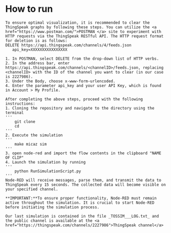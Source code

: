 # How to run
	To ensure optimal visualization, it is recommended to clear the ThingSpeak graphs by following these steps. You can utilize the <a href="https://www.postman.com/">POSTMAN </a> site to experiment with HTTP requests via the ThingSpeak RESTful API. The HTTP request format for deletion is as follows:
	DELETE https://api.thingspeak.com/channels/4/feeds.json
       api_key=XXXXXXXXXXXXXXXX
       
    1. In POSTMAN, select DELETE from the drop-down list of HTTP verbs.
	2. In the address bar, enter https://api.thingspeak.com/channels/<channelID>/feeds.json, replacing <channelID> with the ID of the channel you want to clear (in our case is 2227986).
	3. Under the Body, choose x-www-form-urlencoded.
	4. Enter the parameter api_key and your user API Key, which is found in Account > My Profile. 
	
	After completing the above steps, proceed with the following instructions:
	1. Cloning the repository and navigate to the directory using the terminal
	''' 
		git clone 
		cd 
	'''
	2. Execute the simulation
	'''
		make micaz sim 
	'''
	3. open node-red and import the flow contents in the clipboard "NAME OF CLIP"
	4. Launch the simulation by running
	''' 
		python RunSimulationScript.py
	'''
	Node-RED will receive messages, parse them, and transmit the data to ThingSpeak every 15 seconds. The collected data will become visible on your specified channel.
	
	**IMPORTANT:**To ensure proper functionality, Node-RED must remain active throughout the simulation. It is crucial to start Node-RED before initiating the simulation process.
	
	Our last simulation is contained in the file _TOSSIM___LOG.txt_ and the public channel is available at the <a href="https://thingspeak.com/channels/2227986">ThingSpeak channel</a>
	
